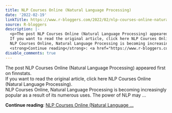 ```yaml
---
title: NLP Courses Online (Natural Language Processing)
date: '2022-02-19'
linkTitle: https://www.r-bloggers.com/2022/02/nlp-courses-online-natural-language-processing/
source: R-bloggers
description: |-
  <p>The post NLP Courses Online (Natural Language Processing) appeared first on finnstats.<br />
  If you want to read the original article, click here NLP Courses Online (Natural Language Processing).<br />
  NLP Courses Online, Natural Language Processing is becoming increasingly popular as a result of its numerous uses. The power of NLP may ...</p>
  <strong>Continue reading</strong>: <a href="https://www.r-bloggers.com/2022/02/nlp-courses-online-natural-language-processing/">NLP Courses Online (Natural Language ...
disable_comments: true
---
```

<p>The post NLP Courses Online (Natural Language Processing) appeared first on finnstats.<br />
If you want to read the original article, click here NLP Courses Online (Natural Language Processing).<br />
NLP Courses Online, Natural Language Processing is becoming increasingly popular as a result of its numerous uses. The power of NLP may ...</p>
<strong>Continue reading</strong>: <a href="https://www.r-bloggers.com/2022/02/nlp-courses-online-natural-language-processing/">NLP Courses Online (Natural Language ...